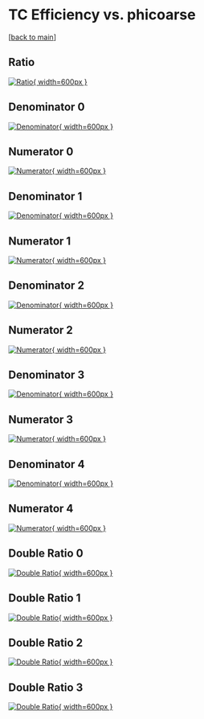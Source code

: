 # TC Efficiency vs. phicoarse

[[back to main](./)]



## Ratio

[![Ratio](../mtv/var/TC_xtr_13_-1_eff_phicoarse.png){ width=600px }](../mtv/var/TC_xtr_13_-1_eff_phicoarse.pdf)

## Denominator 0

[![Denominator](../mtv/den/TC_xtr_13_-1_eff_phicoarse_den0.png){ width=600px }](../mtv/den/TC_xtr_13_-1_eff_phicoarse_den0.pdf)

## Numerator 0

[![Numerator](../mtv/num/TC_xtr_13_-1_eff_phicoarse_num0.png){ width=600px }](../mtv/num/TC_xtr_13_-1_eff_phicoarse_num0.pdf)

## Denominator 1

[![Denominator](../mtv/den/TC_xtr_13_-1_eff_phicoarse_den1.png){ width=600px }](../mtv/den/TC_xtr_13_-1_eff_phicoarse_den1.pdf)

## Numerator 1

[![Numerator](../mtv/num/TC_xtr_13_-1_eff_phicoarse_num1.png){ width=600px }](../mtv/num/TC_xtr_13_-1_eff_phicoarse_num1.pdf)

## Denominator 2

[![Denominator](../mtv/den/TC_xtr_13_-1_eff_phicoarse_den2.png){ width=600px }](../mtv/den/TC_xtr_13_-1_eff_phicoarse_den2.pdf)

## Numerator 2

[![Numerator](../mtv/num/TC_xtr_13_-1_eff_phicoarse_num2.png){ width=600px }](../mtv/num/TC_xtr_13_-1_eff_phicoarse_num2.pdf)

## Denominator 3

[![Denominator](../mtv/den/TC_xtr_13_-1_eff_phicoarse_den3.png){ width=600px }](../mtv/den/TC_xtr_13_-1_eff_phicoarse_den3.pdf)

## Numerator 3

[![Numerator](../mtv/num/TC_xtr_13_-1_eff_phicoarse_num3.png){ width=600px }](../mtv/num/TC_xtr_13_-1_eff_phicoarse_num3.pdf)

## Denominator 4

[![Denominator](../mtv/den/TC_xtr_13_-1_eff_phicoarse_den4.png){ width=600px }](../mtv/den/TC_xtr_13_-1_eff_phicoarse_den4.pdf)

## Numerator 4

[![Numerator](../mtv/num/TC_xtr_13_-1_eff_phicoarse_num4.png){ width=600px }](../mtv/num/TC_xtr_13_-1_eff_phicoarse_num4.pdf)

## Double Ratio 0

[![Double Ratio](../mtv/ratio/TC_xtr_13_-1_eff_phicoarse_ratio0.png){ width=600px }](../mtv/ratio/TC_xtr_13_-1_eff_phicoarse_ratio0.pdf)

## Double Ratio 1

[![Double Ratio](../mtv/ratio/TC_xtr_13_-1_eff_phicoarse_ratio1.png){ width=600px }](../mtv/ratio/TC_xtr_13_-1_eff_phicoarse_ratio1.pdf)

## Double Ratio 2

[![Double Ratio](../mtv/ratio/TC_xtr_13_-1_eff_phicoarse_ratio2.png){ width=600px }](../mtv/ratio/TC_xtr_13_-1_eff_phicoarse_ratio2.pdf)

## Double Ratio 3

[![Double Ratio](../mtv/ratio/TC_xtr_13_-1_eff_phicoarse_ratio3.png){ width=600px }](../mtv/ratio/TC_xtr_13_-1_eff_phicoarse_ratio3.pdf)

